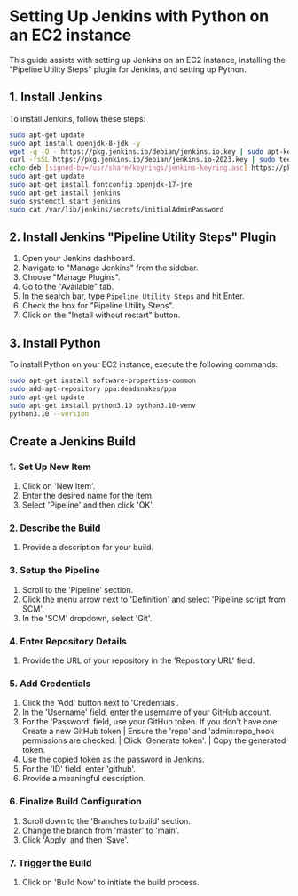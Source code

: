 # Setting Up Jenkins with Python on an EC2 instance

This guide assists with setting up Jenkins on an EC2 instance, installing the "Pipeline Utility Steps" plugin for Jenkins, and setting up Python.

## 1. Install Jenkins

To install Jenkins, follow these steps:

```bash
sudo apt-get update
sudo apt install openjdk-8-jdk -y
wget -q -O - https://pkg.jenkins.io/debian/jenkins.io.key | sudo apt-key add -
curl -fsSL https://pkg.jenkins.io/debian/jenkins.io-2023.key | sudo tee /usr/share/keyrings/jenkins-keyring.asc > /dev/null
echo deb [signed-by=/usr/share/keyrings/jenkins-keyring.asc] https://pkg.jenkins.io/debian binary/ | sudo tee /etc/apt/sources.list.d/jenkins.list > /dev/null
sudo apt-get update
sudo apt-get install fontconfig openjdk-17-jre
sudo apt-get install jenkins
sudo systemctl start jenkins
sudo cat /var/lib/jenkins/secrets/initialAdminPassword
````

## 2. Install Jenkins "Pipeline Utility Steps" Plugin

1. Open your Jenkins dashboard.
2. Navigate to "Manage Jenkins" from the sidebar.
3. Choose "Manage Plugins".
4. Go to the "Available" tab.
5. In the search bar, type `Pipeline Utility Steps` and hit Enter.
6. Check the box for "Pipeline Utility Steps".
7. Click on the "Install without restart" button.

## 3. Install Python

To install Python on your EC2 instance, execute the following commands:

```bash
sudo apt-get install software-properties-common
sudo add-apt-repository ppa:deadsnakes/ppa
sudo apt-get update
sudo apt-get install python3.10 python3.10-venv
python3.10 --version
````


## Create a Jenkins Build

### 1. **Set Up New Item**
1. Click on 'New Item'.
2. Enter the desired name for the item.
3. Select 'Pipeline' and then click 'OK'.

### 2. **Describe the Build**
1. Provide a description for your build.

### 3. **Setup the Pipeline**
1. Scroll to the 'Pipeline' section.
2. Click the menu arrow next to 'Definition' and select 'Pipeline script from SCM'.
3. In the 'SCM' dropdown, select 'Git'.

### 4. **Enter Repository Details**
1. Provide the URL of your repository in the 'Repository URL' field.

### 5. **Add Credentials**
1. Click the 'Add' button next to 'Credentials'.
2. In the 'Username' field, enter the username of your GitHub account.
3. For the 'Password' field, use your GitHub token. If you don't have one:
    Create a new GitHub token | Ensure the 'repo' and 'admin:repo_hook permissions are checked. | Click 'Generate token'. | Copy the generated token.
4. Use the copied token as the password in Jenkins.
5. For the 'ID' field, enter 'github'.
6. Provide a meaningful description.

### 6. **Finalize Build Configuration**
1. Scroll down to the 'Branches to build' section.
2. Change the branch from 'master' to 'main'.
3. Click 'Apply' and then 'Save'.

### 7. **Trigger the Build**
1. Click on 'Build Now' to initiate the build process.
